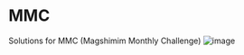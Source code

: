 # MMC
Solutions for MMC (Magshimim Monthly Challenge)
![image](https://github.com/Gavriel770U/MMC/assets/71229809/e30480a9-e3c0-46b8-9736-f5f6158edcb6)
